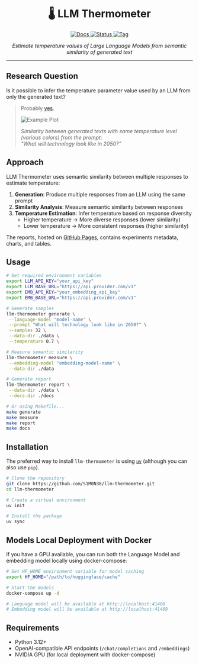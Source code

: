 <div align="center">
  <h1>🌡️&nbsp;LLM Thermometer </h1>
  <p align="center">
    <a href="https://s1m0n38.github.io/llm-thermometer/">
      <img alt="Docs" src="https://img.shields.io/github/actions/workflow/status/S1M0N38/llm-thermometer/jekyll-gh-pages.yml?style=for-the-badge&label=Docs"/>
    </a>
    <a href="https://github.com/S1M0N38/llm-thermometer">
      <img alt="Status" src="https://img.shields.io/badge/Status-WIP-yellow?style=for-the-badge"/>
    </a>
    <a href="https://github.com/S1M0N38/llm-thermometer/tags">
      <img alt="Tag" src="https://img.shields.io/github/v/tag/S1M0N38/llm-thermometer?style=for-the-badge"/>
    </a>
  </p>
  <p>
    <em>Estimate temperature values of Large Language Models from semantic similarity of generated text</em>
  </p>
  <hr>
</div>

## Research Question

Is it possible to infer the temperature parameter value used by an LLM from only the generated text?

> Probably [yes](https://s1m0n38.github.io/llm-thermometer/reports/20250303T144808.html).
>
> ![Example Plot](https://media.githubusercontent.com/media/S1M0N38/llm-thermometer/refs/heads/main/docs/assets/20250303T204220/ecdfplot.png)
>
> _Similarity between generated texts with same temperature level (various colors) from the prompt: \
> "What will technology look like in 2050?"_

## Approach

LLM Thermometer uses semantic similarity between multiple responses to estimate temperature:

1. **Generation**: Produce multiple responses from an LLM using the same prompt
2. **Similarity Analysis**: Measure semantic similarity between responses
3. **Temperature Estimation**: Infer temperature based on response diversity
   - Higher temperature → More diverse responses (lower similarity)
   - Lower temperature → More consistent responses (higher similarity)

The reports, hosted on [GitHub Pages](https://s1m0n38.github.io/llm-thermometer/), contains experiments metadata, charts, and tables.

## Usage

```bash
# Set required environment variables
export LLM_API_KEY="your_api_key"
export LLM_BASE_URL="https://api.provider.com/v1"
export EMB_API_KEY="your_embedding_api_key"
export EMB_BASE_URL="https://api.provider.com/v1"
```

```bash
# Generate samples
llm-thermometer generate \
 --language-model "model-name" \
 --prompt "What will technology look like in 2050?" \
 --samples 32 \
 --data-dir ./data \
 --temperature 0.7 \

# Measure semantic similarity
llm-thermometer measure \
 --embedding-model "embedding-model-name" \
 --data-dir ./data

# Generate report
llm-thermometer report \
 --data-dir ./data \
 --docs-dir ./docs

# Or using Makefile...
make generate
make measure
make report
make docs
```

## Installation

The preferred way to install `llm-thermometer` is using [`uv`](https://docs.astral.sh/uv/) (although you can also use `pip`).

```bash
# Clone the repository
git clone https://github.com/S1M0N38/llm-thermometer.git
cd llm-thermometer

# Create a virtual environment
uv init

# Install the package
uv sync
```

## Models Local Deployment with Docker

If you have a GPU available, you can run both the Language Model and embedding model locally using docker-compose:

```bash
# Set HF_HOME environment variable for model caching
export HF_HOME="/path/to/huggingface/cache"

# Start the models
docker-compose up -d

# Language model will be available at http://localhost:41408
# Embedding model will be available at http://localhost:41409
```

## Requirements

- Python 3.12+
- OpenAI-compatible API endpoints (`/chat/completions` and `/embeddings`)
- NVIDIA GPU (for local deployment with docker-compose)
